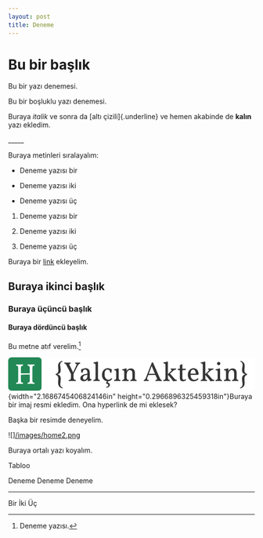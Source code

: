 ```yaml
---
layout: post
title: Deneme
---
```


Bu bir başlık
=============

Bu bir yazı denemesi.

Bu bir boşluklu yazı denemesi.

Buraya *italik* ve sonra da [altı çizili]{.underline} ve hemen akabinde
de **kalın** yazı ekledim.

\_\_\_\_\_

Buraya metinleri sıralayalım:

-   Deneme yazısı bir

-   Deneme yazısı iki

-   Deneme yazısı üç

1.  Deneme yazısı bir

2.  Deneme yazısı iki

3.  Deneme yazısı üç

Buraya bir [link](https://yalcinaktekin.github.io/) ekleyelim.

Buraya ikinci başlık
--------------------

### Buraya üçüncü başlık

#### Buraya dördüncü başlık

Bu metne atıf verelim.[^1]

![](/images/home3.png){width="2.1686745406824146in"
height="0.2966896325459318in"}Buraya bir imaj resmi ekledim. Ona
hyperlink de mi eklesek?

Başka bir resimde deneyelim.

![][/images/home2.png](https://yalcinaktekin.github.io)

Buraya ortalı yazı koyalım.

Tabloo

  Deneme   Deneme   Deneme
  -------- -------- --------
  Bir      İki      Üç

[^1]: Deneme yazısı.
